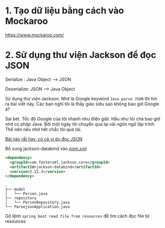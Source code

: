 # 1. Tạo dữ liệu bằng cách vào Mockaroo

https://www.mockaroo.com/

# 2. Sử dụng thư viện Jackson để đọc JSON

Serialize : Java Object --> JSON

Deserialize: JSON --> Java Object

Sử dụng thư viện Jackson. Nhớ là Google keyword `Java parse JSON` thì tìm ra bài viết này. Các bạn nghĩ tôi là thầy giáo siêu sao không bao giờ Google à?

Sai bét. Tốc độ Google của tôi nhanh như điện giật. Hầu như tôi chả bao giờ nhớ cú pháp Java. Bởi một ngày tôi chuyển qua lại vài ngôn ngữ lập trình. Thế nên nếu nhớ hết chắc tôi quá tải.

[Bài này rất hay, có cả ví dụ đọc JSON](https://mkyong.com/java/jackson-how-to-parse-json/)


Bổ xung jackson-databind vào [pom.xml](pom.xml)
```xml
<dependency>
  <groupId>com.fasterxml.jackson.core</groupId>
  <artifactId>jackson-databind</artifactId>
  <version>2.12.3</version>
</dependency>
```

```
.
├── model
│   └── Person.java
├── repository
│   └── PersonRepository.java
└── ParsejsonApplication.java
```

Gõ lệnh `spring boot read file from resources` để tìm cách đọc file từ resources